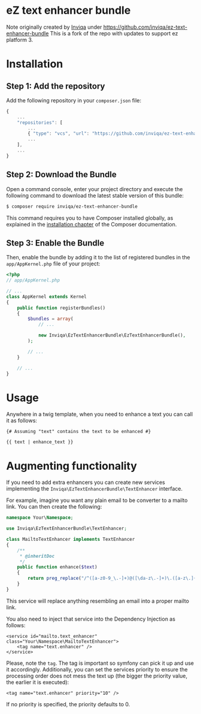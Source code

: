 # eZ text enhancer bundle

Note originally created by [Inviqa](https://github.com/inviqa) under https://github.com/inviqa/ez-text-enhancer-bundle This is a fork of the repo with updates to support ez platform 3. 

Installation
============

Step 1: Add the repository
--------------------------

Add the following repository in your `composer.json` file:

```js
{
    ...
    "repositories": [
        ...
        { "type": "vcs", "url": "https://github.com/inviqa/ez-text-enhancer-bundle" },
        ...
    ],
    ...
}
```

Step 2: Download the Bundle
---------------------------

Open a command console, enter your project directory and execute the following command to download the latest stable
version of this bundle:

```bash
$ composer require inviqa/ez-text-enhancer-bundle
```

This command requires you to have Composer installed globally, as explained in the
[installation chapter](https://getcomposer.org/doc/00-intro.md) of the Composer documentation.

Step 3: Enable the Bundle
-------------------------

Then, enable the bundle by adding it to the list of registered bundles in the `app/AppKernel.php` file of your project:

```php
<?php
// app/AppKernel.php

// ...
class AppKernel extends Kernel
{
    public function registerBundles()
    {
        $bundles = array(
            // ...

            new Inviqa\EzTextEnhancerBundle\EzTextEnhancerBundle(),
        );

        // ...
    }

    // ...
}
```


Usage
=====

Anywhere in a twig template, when you need to enhance a text you can call it as follows:

```
{# Assuming "text" contains the text to be enhanced #}

{{ text | enhance_text }}
```


Augmenting functionality
========================

If you need to add extra enhancers you can create new services implementing the `Inviqa\EzTextEnhancerBundle\TextEnhancer`
interface.

For example, imagine you want any plain email to be converter to a mailto link. You can then create the following:
```php
namespace Your\Namespace;

use Inviqa\EzTextEnhancerBundle\TextEnhancer;

class MailtoTextEnhancer implements TextEnhancer
{
    /**
     * @inheritDoc
     */
    public function enhance($text)
    {
        return preg_replace("/^([a-z0-9_\.-]+)@([\da-z\.-]+)\.([a-z\.]{2,6})$/", '<a href="mailto:$1">$1</a>', $text);
    }
} 
```

This service will replace anything resembling an email into a proper mailto link.

You also need to inject that service into the Dependency Injection as follows:
```
<service id="mailto.text_enhancer" class="Your\Namespace\MailtoTextEnhancer">
    <tag name="text.enhancer" />
</service>
```

Please, note the `tag`. The tag is important so symfony can pick it up and use it accordingly. Additionally, you can
set the services priority to ensure the processing order does not mess the text up (the bigger the priority value, the
earlier it is executed):
```
<tag name="text.enhancer" priority="10" />
```

If no priority is specified, the priority defaults to 0.
